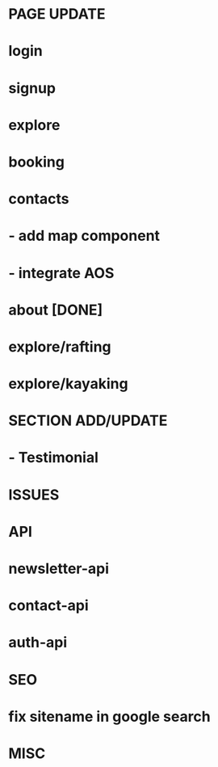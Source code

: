 # PAGE UPDATE
# login
# signup
# explore
# booking
# contacts
# - add map component
# - integrate AOS
# about             [DONE]
# explore/rafting
# explore/kayaking

# SECTION ADD/UPDATE
# - Testimonial

# ISSUES

# API
# newsletter-api
# contact-api
# auth-api

# SEO
# fix sitename in google search


# MISC